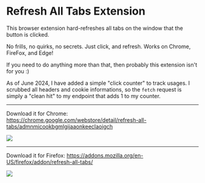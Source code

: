 # Refresh All Tabs Extension

This browser extension hard-refreshes all tabs on the window that the button is clicked.

No frills, no quirks, no secrets. Just click, and refresh. Works on Chrome, FireFox, and Edge!

If you need to do anything more than that, then probably this extension isn't for you :)

As of June 2024, I have added a simple "click counter" to track usages. I scrubbed all headers and cookie informations, so the `fetch` request is simply a "clean hit" to my endpoint that adds 1 to my counter.

---
Download it for Chrome: https://chrome.google.com/webstore/detail/refresh-all-tabs/admnmicookbgmlgijaaonkeeclaoigch

[<img src="https://developer.chrome.com/webstore/images/ChromeWebStore_BadgeWBorder_v2_206x58.png">](https://chrome.google.com/webstore/detail/refresh-all-tabs/admnmicookbgmlgijaaonkeeclaoigch)

---

Download it for Firefox: https://addons.mozilla.org/en-US/firefox/addon/refresh-all-tabs/

[<img src="https://ffp4g1ylyit3jdyti1hqcvtb-wpengine.netdna-ssl.com/addons/files/2015/11/get-the-addon.png">](https://addons.mozilla.org/en-US/firefox/addon/refresh-all-tabs/)
